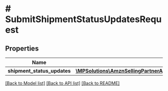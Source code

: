 # # SubmitShipmentStatusUpdatesRequest

## Properties

Name | Type | Description | Notes
------------ | ------------- | ------------- | -------------
**shipment_status_updates** | [**\MPSolutions\AmznSellingPartnerApi\Models\VendorDirectFulfillmentShipping\ShipmentStatusUpdate[]**](ShipmentStatusUpdate.md) |  | [optional]

[[Back to Model list]](../../README.md#models) [[Back to API list]](../../README.md#endpoints) [[Back to README]](../../README.md)
